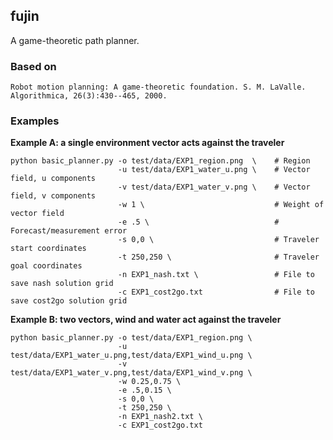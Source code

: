 ## fujin

A game-theoretic path planner. 

### Based on

    Robot motion planning: A game-theoretic foundation. S. M. LaValle. Algorithmica, 26(3):430--465, 2000.

### Examples

__Example A: a single environment vector acts against the traveler__

	python basic_planner.py -o test/data/EXP1_region.png  \    # Region 
                            -u test/data/EXP1_water_u.png \    # Vector field, u components
                            -v test/data/EXP1_water_v.png \    # Vector field, v components
                            -w 1 \                             # Weight of vector field
                            -e .5 \                            # Forecast/measurement error
                            -s 0,0 \                           # Traveler start coordinates
                            -t 250,250 \                       # Traveler goal coordinates
                            -n EXP1_nash.txt \                 # File to save nash solution grid
                            -c EXP1_cost2go.txt                # File to save cost2go solution grid

__Example B: two vectors, wind and water act against the traveler__

    python basic_planner.py -o test/data/EXP1_region.png \
                            -u test/data/EXP1_water_u.png,test/data/EXP1_wind_u.png \
                            -v test/data/EXP1_water_v.png,test/data/EXP1_wind_v.png \
                            -w 0.25,0.75 \ 
                            -e .5,0.15 \
                            -s 0,0 \
                            -t 250,250 \
                            -n EXP1_nash2.txt \
                            -c EXP1_cost2go.txt

